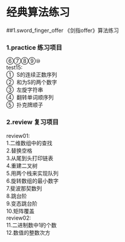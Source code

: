 # 经典算法练习
##1.sword_finger_offer 《剑指offer》算法练习
### 1.practice 练习项目
⑥⑦⑧⑨⑩ <br/>
test15:<br/>
① &nbsp;S的连续正数序列<br/>
② &nbsp;和为S的两个数字<br/>
③ &nbsp;左旋字符串<br/>
④ &nbsp;翻转单词顺序列<br/>
⑤ &nbsp;扑克牌顺子<br/>
### 2.review  复习项目
review01:<br/>
1.二维数组中的查找<br/>
2.替换空格<br/>
3.从尾到头打印链表<br/>
4.重建二叉树<br/>
5.用两个栈来实现队列<br/>
6.旋转数组的最小数字<br/>
7.斐波那契数列<br/>
8.跳台阶<br/>
9.变态跳台阶<br/>
10.矩阵覆盖<br/>
review02:<br/>
11.二进制数中1的个数<br/>
12.数值的整数次方<br/>

